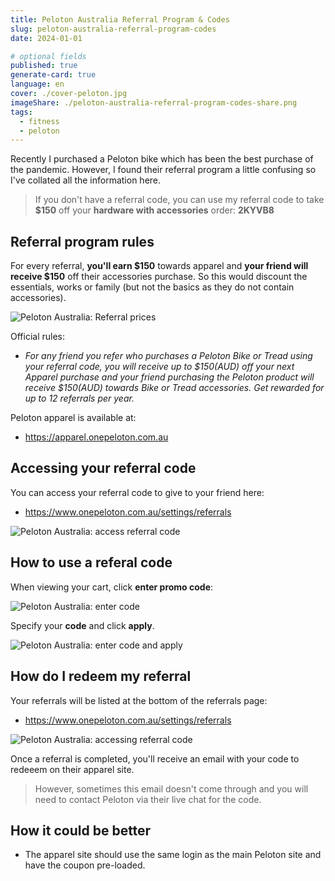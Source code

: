 ```yaml
---
title: Peloton Australia Referral Program & Codes
slug: peloton-australia-referral-program-codes
date: 2024-01-01

# optional fields
published: true
generate-card: true
language: en
cover: ./cover-peloton.jpg
imageShare: ./peloton-australia-referral-program-codes-share.png
tags:
  - fitness
  - peloton
---
```


Recently I purchased a Peloton bike which has been the best purchase of the pandemic. However, I found their referral program a little confusing so I've collated all the information here.

> If you don't have a referral code, you can use my referral code to take **$150** off your **hardware with accessories** order: **2KYVB8**

## Referral program rules

For every referral, **you'll earn $150** towards apparel and **your friend will receive $150** off their accessories purchase. So this would discount the essentials, works or family (but not the basics as they do not contain accessories).

![Peloton Australia: Referral prices](./accessories.png)

Official rules:

- _For any friend you refer who purchases a Peloton Bike or Tread using your referral code, you will receive up to $150(AUD) off your next Apparel purchase and your friend purchasing the Peloton product will receive $150(AUD) towards Bike or Tread accessories. Get rewarded for up to 12 referrals per year._

Peloton apparel is available at:

- https://apparel.onepeloton.com.au

## Accessing your referral code

You can access your referral code to give to your friend here:

- https://www.onepeloton.com.au/settings/referrals

![Peloton Australia: access referral code](./access-referral-code.png)

## How to use a referal code

When viewing your cart, click **enter promo code**:

![Peloton Australia: enter code](./enter-code.png)

Specify your **code** and click **apply**.

![Peloton Australia: enter code and apply](./enter-code-apply.png)

## How do I redeem my referral

Your referrals will be listed at the bottom of the referrals page:

- https://www.onepeloton.com.au/settings/referrals

![Peloton Australia: accessing referral code](./my-referrals.png)

Once a referral is completed, you'll receive an email with your code to redeeem on their apparel site.

> However, sometimes this email doesn't come through and you will need to contact Peloton via their live chat for the code.

## How it could be better

- The apparel site should use the same login as the main Peloton site and have the coupon pre-loaded.
